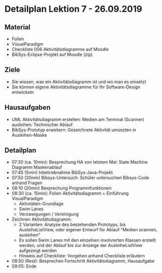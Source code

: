 Detailplan Lektion 7 - 26.09.2019
===========================================

Material
--------
* Folien
* VisualParadigm
* Checkliste 006 Aktivitätsdiagramme auf Moodle
* BibSys-Eclipse-Projekt auf Moodle (zip)

Ziele
-----
* Sie wissen, was ein Aktivitätsdiagramm ist und wo man es einsetzt
* Sie können eigene Aktivitätsdiagramme für Ihr Software-Design entwickeln

Hausaufgaben
---------------

* UML Aktivitätsdiagramm erstellen: Medien am Terminal (Scanner) ausleihen: Technischer Ablauf
* BibSys-Prototyp erweitern: Gezeichnete Aktivität umsezten in Ausleihen-Maske

Detailplan
----------

* 07:30 (ca. 10min): Besprechung HA von letztem Mal: State Machine Diagramm Maskenablauf
* 07:45 (5min) Inbetriebnahme BibSys-Java-Projekt
* 07:50 (20min) Bibsys-Untersuch: Schüler untersuchen Bibsys-Code anhand Fragen
* 08:10 (20min) Besprechung Programmfunktionen
* 08:30 (ca. 15min): Folien Aktivitätsdiagramm + Einführung VisualParadigm
  * Aktivitäten-Grundlage
  * Swim Lanes
  * Verzweigungen / Vereinigung
* Zeichnen Aktivitätsdiagramm:
  * 2 Varianten: Analyse des bestehenden Prototyps, bis AusleiheListView, oder eigener Entwurf für Ablauf "Medien scannen, ausleihen"
  * Es sollen Swim Lanes mit den einzelnen involvierten Klassen erstellt werden, und der Ablauf bis zur Anzeige der AusleiheListView aufgezeigt werden
  * Hinweis auf Checkliste: Vorgehen anhand Checkliste erläutern
* 08:50 (Rest): Besprechen Fortschritt Aktivitätsdiagramm, Hausaufgabe
* 09:05: Ende
